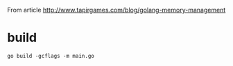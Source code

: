 From article http://www.tapirgames.com/blog/golang-memory-management

# build

`go build -gcflags -m main.go`
